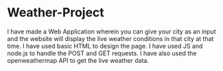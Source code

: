 # Weather-Project
I have made a Web Application wherein you can give your city as an input and the website will display the live weather conditions in that city at that time.
I have used basic HTML to design the page.
I have used JS and node.js to handle the POST and GET requests.
I have also used the openweathermap API to get the live weather data.
